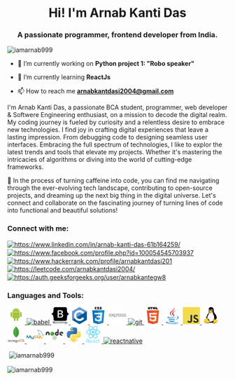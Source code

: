 <h1 align="center">Hi! I'm Arnab Kanti Das</h1>
<h3 align="center">A passionate programmer, frontend developer from India.</h3>

<p align="left"> <img src="https://komarev.com/ghpvc/?username=iamarnab999&label=Profile%20views&color=0e75b6&style=flat" alt="iamarnab999" /> </p>

- 🔭 I’m currently working on **Python project 1: "Robo speaker"**

- 🌱 I’m currently learning **ReactJs**

- 📫 How to reach me **arnabkantdasi2004@gmail.com**

I'm Arnab Kanti Das, a passionate BCA student, programmer, web developer & Softwere Engineering enthusiast, on a mission to decode the digital realm. My coding journey is fueled by curiosity and a relentless desire to embrace new technologies. I find joy in crafting digital experiences that leave a lasting impression. From debugging code to designing seamless user interfaces. Embracing the full spectrum of technologies, I like to explor the latest trends and tools that elevate my projects. Whether it's mastering the intricacies of algorithms or diving into the world of cutting-edge frameworks.

🚧 In the process of turning caffeine into code, you can find me navigating through the ever-evolving tech landscape, contributing to open-source projects, and dreaming up the next big thing in the digital universe.
Let's connect and collaborate on the fascinating journey of turning lines of code into functional and beautiful solutions!

<h3 align="left">Connect with me:</h3>
<p align="left">
<a href="https://linkedin.com/in/https://www.linkedin.com/in/arnab-kanti-das-61b164259/" target="blank"><img align="center" src="https://raw.githubusercontent.com/rahuldkjain/github-profile-readme-generator/master/src/images/icons/Social/linked-in-alt.svg" alt="https://www.linkedin.com/in/arnab-kanti-das-61b164259/" height="30" width="40" /></a>
<a href="https://fb.com/https://www.facebook.com/profile.php?id=100054545703937" target="blank"><img align="center" src="https://raw.githubusercontent.com/rahuldkjain/github-profile-readme-generator/master/src/images/icons/Social/facebook.svg" alt="https://www.facebook.com/profile.php?id=100054545703937" height="30" width="40" /></a>
<a href="https://www.hackerrank.com/https://www.hackerrank.com/profile/arnabkantdasi201" target="blank"><img align="center" src="https://raw.githubusercontent.com/rahuldkjain/github-profile-readme-generator/master/src/images/icons/Social/hackerrank.svg" alt="https://www.hackerrank.com/profile/arnabkantdasi201" height="30" width="40" /></a>
<a href="https://www.leetcode.com/https://leetcode.com/arnabkantdasi2004/" target="blank"><img align="center" src="https://raw.githubusercontent.com/rahuldkjain/github-profile-readme-generator/master/src/images/icons/Social/leet-code.svg" alt="https://leetcode.com/arnabkantdasi2004/" height="30" width="40" /></a>
<a href="https://auth.geeksforgeeks.org/user/https://auth.geeksforgeeks.org/user/arnabkantegw8" target="blank"><img align="center" src="https://raw.githubusercontent.com/rahuldkjain/github-profile-readme-generator/master/src/images/icons/Social/geeks-for-geeks.svg" alt="https://auth.geeksforgeeks.org/user/arnabkantegw8" height="30" width="40" /></a>
</p>

<h3 align="left">Languages and Tools:</h3>
<p align="left"> <a href="https://developer.android.com" target="_blank" rel="noreferrer"> <img src="https://raw.githubusercontent.com/devicons/devicon/master/icons/android/android-original-wordmark.svg" alt="android" width="40" height="40"/> </a> <a href="https://babeljs.io/" target="_blank" rel="noreferrer"> <img src="https://www.vectorlogo.zone/logos/babeljs/babeljs-icon.svg" alt="babel" width="40" height="40"/> </a> <a href="https://getbootstrap.com" target="_blank" rel="noreferrer"> <img src="https://raw.githubusercontent.com/devicons/devicon/master/icons/bootstrap/bootstrap-plain-wordmark.svg" alt="bootstrap" width="40" height="40"/> </a> <a href="https://www.cprogramming.com/" target="_blank" rel="noreferrer"> <img src="https://raw.githubusercontent.com/devicons/devicon/master/icons/c/c-original.svg" alt="c" width="40" height="40"/> </a> <a href="https://www.w3schools.com/css/" target="_blank" rel="noreferrer"> <img src="https://raw.githubusercontent.com/devicons/devicon/master/icons/css3/css3-original-wordmark.svg" alt="css3" width="40" height="40"/> </a> <a href="https://expressjs.com" target="_blank" rel="noreferrer"> <img src="https://raw.githubusercontent.com/devicons/devicon/master/icons/express/express-original-wordmark.svg" alt="express" width="40" height="40"/> </a> <a href="https://git-scm.com/" target="_blank" rel="noreferrer"> <img src="https://www.vectorlogo.zone/logos/git-scm/git-scm-icon.svg" alt="git" width="40" height="40"/> </a> <a href="https://www.w3.org/html/" target="_blank" rel="noreferrer"> <img src="https://raw.githubusercontent.com/devicons/devicon/master/icons/html5/html5-original-wordmark.svg" alt="html5" width="40" height="40"/> </a> <a href="https://www.java.com" target="_blank" rel="noreferrer"> <img src="https://raw.githubusercontent.com/devicons/devicon/master/icons/java/java-original.svg" alt="java" width="40" height="40"/> </a> <a href="https://developer.mozilla.org/en-US/docs/Web/JavaScript" target="_blank" rel="noreferrer"> <img src="https://raw.githubusercontent.com/devicons/devicon/master/icons/javascript/javascript-original.svg" alt="javascript" width="40" height="40"/> </a> <a href="https://www.linux.org/" target="_blank" rel="noreferrer"> <img src="https://raw.githubusercontent.com/devicons/devicon/master/icons/linux/linux-original.svg" alt="linux" width="40" height="40"/> </a> <a href="https://www.mongodb.com/" target="_blank" rel="noreferrer"> <img src="https://raw.githubusercontent.com/devicons/devicon/master/icons/mongodb/mongodb-original-wordmark.svg" alt="mongodb" width="40" height="40"/> </a> <a href="https://www.mysql.com/" target="_blank" rel="noreferrer"> <img src="https://raw.githubusercontent.com/devicons/devicon/master/icons/mysql/mysql-original-wordmark.svg" alt="mysql" width="40" height="40"/> </a> <a href="https://nodejs.org" target="_blank" rel="noreferrer"> <img src="https://raw.githubusercontent.com/devicons/devicon/master/icons/nodejs/nodejs-original-wordmark.svg" alt="nodejs" width="40" height="40"/> </a> <a href="https://www.python.org" target="_blank" rel="noreferrer"> <img src="https://raw.githubusercontent.com/devicons/devicon/master/icons/python/python-original.svg" alt="python" width="40" height="40"/> </a> <a href="https://reactjs.org/" target="_blank" rel="noreferrer"> <img src="https://raw.githubusercontent.com/devicons/devicon/master/icons/react/react-original-wordmark.svg" alt="react" width="40" height="40"/> </a> <a href="https://reactnative.dev/" target="_blank" rel="noreferrer"> <img src="https://reactnative.dev/img/header_logo.svg" alt="reactnative" width="40" height="40"/> </a> </p>

<p>&nbsp;<img align="center" src="https://github-readme-stats.vercel.app/api?username=iamarnab999&show_icons=true&locale=en" alt="iamarnab999" /></p>

<p><img align="center" src="https://github-readme-streak-stats.herokuapp.com/?user=iamarnab999&" alt="iamarnab999" /></p>

